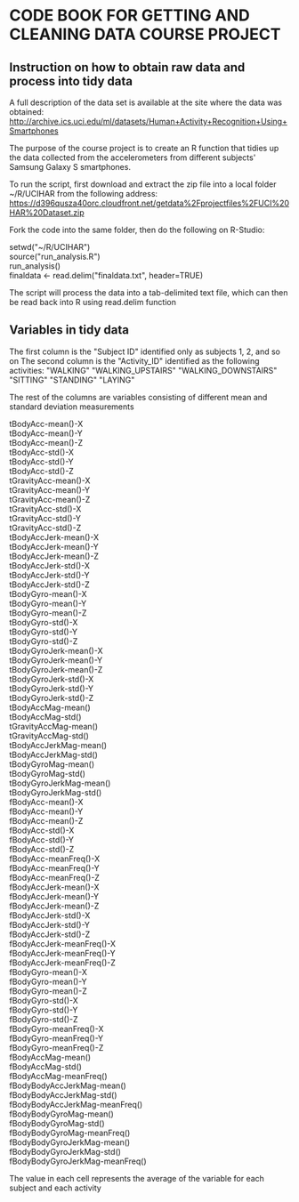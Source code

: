 # CODE BOOK FOR GETTING AND CLEANING DATA COURSE PROJECT

## Instruction on how to obtain raw data and process into tidy data

A full description of the data set is available at the site where the data was obtained: 
http://archive.ics.uci.edu/ml/datasets/Human+Activity+Recognition+Using+Smartphones 

The purpose of the course project is to create an R function that tidies up the data collected from the accelerometers from different subjects' Samsung Galaxy S smartphones.

To run the script, first download and extract the zip file into a local folder ~/R/UCIHAR from the following address: https://d396qusza40orc.cloudfront.net/getdata%2Fprojectfiles%2FUCI%20HAR%20Dataset.zip

Fork the code into the same folder, then do the following on R-Studio:

setwd("~/R/UCIHAR")   
source("run_analysis.R")  
run_analysis()  
finaldata <- read.delim("finaldata.txt", header=TRUE)

The script will process the data into a tab-delimited text file, which can then be read back into R using read.delim function

## Variables in tidy data

The first column is the "Subject ID" identified only as subjects 1, 2, and so on
The second column is the "Activity_ID" identified as the following activities:
"WALKING"
"WALKING_UPSTAIRS"
"WALKING_DOWNSTAIRS"
"SITTING"
"STANDING"
"LAYING"

The rest of the columns are variables consisting of different mean and standard deviation measurements

tBodyAcc-mean()-X   
tBodyAcc-mean()-Y   
tBodyAcc-mean()-Z   
tBodyAcc-std()-X  
tBodyAcc-std()-Y  
tBodyAcc-std()-Z  
tGravityAcc-mean()-X  
tGravityAcc-mean()-Y  
tGravityAcc-mean()-Z  
tGravityAcc-std()-X   
tGravityAcc-std()-Y     
tGravityAcc-std()-Z     
tBodyAccJerk-mean()-X     
tBodyAccJerk-mean()-Y     
tBodyAccJerk-mean()-Z     
tBodyAccJerk-std()-X      
tBodyAccJerk-std()-Y  
tBodyAccJerk-std()-Z  
tBodyGyro-mean()-X  
tBodyGyro-mean()-Y  
tBodyGyro-mean()-Z    
tBodyGyro-std()-X     
tBodyGyro-std()-Y     
tBodyGyro-std()-Z     
tBodyGyroJerk-mean()-X      
tBodyGyroJerk-mean()-Y      
tBodyGyroJerk-mean()-Z      
tBodyGyroJerk-std()-X     
tBodyGyroJerk-std()-Y     
tBodyGyroJerk-std()-Z     
tBodyAccMag-mean()      
tBodyAccMag-std()     
tGravityAccMag-mean()     
tGravityAccMag-std()      
tBodyAccJerkMag-mean()      
tBodyAccJerkMag-std()     
tBodyGyroMag-mean()     
tBodyGyroMag-std()      
tBodyGyroJerkMag-mean()     
tBodyGyroJerkMag-std()      
fBodyAcc-mean()-X     
fBodyAcc-mean()-Y     
fBodyAcc-mean()-Z     
fBodyAcc-std()-X      
fBodyAcc-std()-Y      
fBodyAcc-std()-Z      
fBodyAcc-meanFreq()-X     
fBodyAcc-meanFreq()-Y     
fBodyAcc-meanFreq()-Z     
fBodyAccJerk-mean()-X     
fBodyAccJerk-mean()-Y     
fBodyAccJerk-mean()-Z     
fBodyAccJerk-std()-X      
fBodyAccJerk-std()-Y      
fBodyAccJerk-std()-Z      
fBodyAccJerk-meanFreq()-X     
fBodyAccJerk-meanFreq()-Y     
fBodyAccJerk-meanFreq()-Z     
fBodyGyro-mean()-X      
fBodyGyro-mean()-Y    
fBodyGyro-mean()-Z    
fBodyGyro-std()-X   
fBodyGyro-std()-Y   
fBodyGyro-std()-Z     
fBodyGyro-meanFreq()-X      
fBodyGyro-meanFreq()-Y      
fBodyGyro-meanFreq()-Z      
fBodyAccMag-mean()      
fBodyAccMag-std()     
fBodyAccMag-meanFreq()      
fBodyBodyAccJerkMag-mean()      
fBodyBodyAccJerkMag-std()     
fBodyBodyAccJerkMag-meanFreq()      
fBodyBodyGyroMag-mean()     
fBodyBodyGyroMag-std()      
fBodyBodyGyroMag-meanFreq()     
fBodyBodyGyroJerkMag-mean()     
fBodyBodyGyroJerkMag-std()      
fBodyBodyGyroJerkMag-meanFreq()

The value in each cell represents the average of the variable for each subject and each activity
